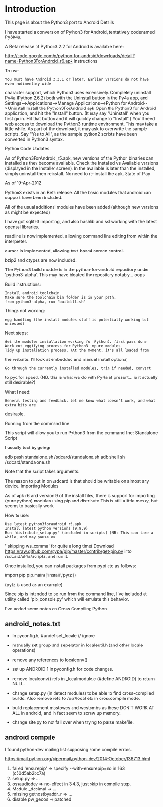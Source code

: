 Introduction
===
This page is about the Python3 port to Android
Details

I have started a conversion of Python3 for Android, tentatively codenamed Py3k4a.

A Beta release of Python3.2.2 for Android is available here:

http://code.google.com/p/python-for-android/downloads/detail?name=Python3ForAndroid_r6.apk
Instructions

To use:

    You must have Android 2.3.1 or later. Earlier versions do not have even rudimentary wide
character support, which Python3 uses extensively.
    Completely uninstall Py4a (Python 2.6.2) both with the Uninstall button in the Py4a app, and
Settings-->Applications-->Manage Applications-->Python for Android-->Uninstall
    Install the Python3ForAndroid apk
    Open the Python3 for Android application, and hit the "Install" button. (It may say
"Uninstall" when you first go in. Hit that button and it will quickly change to "Install".)
    You'll need web access to download the Python3 runtime environment. This may take a little
while.
    As part of the download, it may ask to overwrite the sample scripts. Say "Yes to All", as the
sample python2 scripts have been converted in Python3 syntax. 

Python Code Updates

As of Python3ForAndroid_r5.apk, new versions of the Python binaries can installed as they become
available. Check the Installed vs Available versions (displayed in the Installer screen). In the
available is later than the installed, simply uninstall then reinstall. No need to re-install the
apk.
State of Play

As of 19-Apr-2012

Python3 exists in an Beta release. All the basic modules that android can support have been
included.

All of the usual additional modules have been added (although new versions as might be expected)

I have got sqlite3 importing, and also hashlib and ssl working with the latest openssl libraries.

readline is now implemented, allowing command line editing from within the interpreter.

curses is implemented, allowing text-based screen control.

bzip2 and ctypes are now included.

The Python3 build module is in the python-for-android repository under 'python3-alpha'. This may
have bloated the repository notably... oops.

Build instructions:

    Install android toolchain
    Make sure the toolchain bin folder is in your path.
    from python3-alpha, run 'buildall.sh' 

Things not working:

    egg handling (the install modules stuff is potentially working but untested) 

Next steps:

    Get the modules installation working for Python3. first pass done
    Work out eggifying process for Python3 impure modules
    Tidy up installation process. (At the moment, it's all loaded from 

the website. I'll look at embedded and manual install options)

    Go through the currently installed modules, trim if needed, convert 

to pyc for speed. (NB: this is what we do with Py4a at present... is it actually still desirable?)

What I need:

    General testing and feedback. Let me know what doesn't work, and what extra bits are
desirable. 

Running from the command line

This script will allow you to run Python3 from the command line: Standalone Script

I usually test by going:

adb push standalone.sh /sdcard/standalone.sh
adb shell
sh /sdcard/standalone.sh

Note that the script takes arguments.

The reason to put in on /sdcard is that should be writable on almost any device.
Importing Modules

As of apk r6 and version 9 of the install files, there is support for importing (pure python)
modules using pip and distribute This is still a little messy, but seems to basically work.

How to use:

    Use latest python3forandroid_r6.apk
    Install latest python versions (9,9,9)
    Run 'distribute_setup.py' (included in scripts) (NB: This can take a while, and may pause on
''skipping ws_comma' for quite a long time)
    Download https://raw.github.com/pypa/pip/master/contrib/get-pip.py into /sdcard/sl4a/scripts,
and run it. 

Once installed, you can install packages from pypi etc as follows:

import pip
pip.main(['install','pytz'])

(pytz is used as an example)

Since pip is intended to be run from the command line, I've included at utility called
'pip_console.py' which will emulate this behavior.

I've added some notes on Cross Compiling Python 

android_notes.txt
---
* In pyconfig.h, #undef set_locale // ignore

* manually set group and seperator in localeutil.h (and other locale operations)
* remove any references to localconv()
* set up ANDROID 1 in pyconfig.h for code changes.
* remove localconv() refs in _localmodule.c (#define ANDROID) to return NULL.
* change setup.py (in detect modules) to be able to find cross-compiled builds. Also remove refs to /usr/local etc in crosscompile mode.
* build replacement mbstowcs and wcstombs as these DON'T WORK AT ALL in android, and in fact seem to screw up memory.
* change site.py to not fall over when trying to parse makefile.


android compile
---
I found python-dev mailing list supposing some compile errors.

https://mail.python.org/pipermail/python-dev/2014-October/136713.html

1. failed 'ensurepip' => specify --with-ensurepip=no in 163 (c50d5ab2bc7a)
2. setup.py => ...
3. ossaudiodev => no-effect in 3.4.3, just skip in compile step.
4. Module _decimal => ...
5. missing gethostbyaddr\_r => ...
6. disable pw\_gecos => patched

